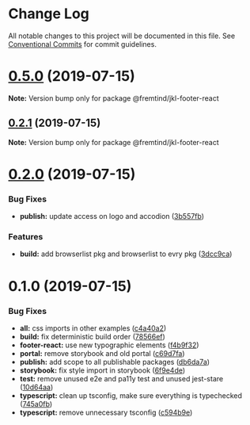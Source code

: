 # Change Log

All notable changes to this project will be documented in this file.
See [Conventional Commits](https://conventionalcommits.org) for commit guidelines.

# [0.5.0](https://github.com/fremtind/jokul/compare/@fremtind/jkl-footer-react@0.2.1...@fremtind/jkl-footer-react@0.5.0) (2019-07-15)

**Note:** Version bump only for package @fremtind/jkl-footer-react





## [0.2.1](https://github.com/fremtind/jokul/compare/@fremtind/jkl-footer-react@0.2.0...@fremtind/jkl-footer-react@0.2.1) (2019-07-15)

**Note:** Version bump only for package @fremtind/jkl-footer-react





# [0.2.0](https://github.com/fremtind/jokul/compare/@fremtind/jkl-footer-react@0.1.0...@fremtind/jkl-footer-react@0.2.0) (2019-07-15)

### Bug Fixes

-   **publish:** update access on logo and accodion ([3b557fb](https://github.com/fremtind/jokul/commit/3b557fb))

### Features

-   **build:** add browserlist pkg and browserlist to evry pkg ([3dcc9ca](https://github.com/fremtind/jokul/commit/3dcc9ca))

# 0.1.0 (2019-07-15)

### Bug Fixes

-   **all:** css imports in other examples ([c4a40a2](https://github.com/fremtind/jokul/commit/c4a40a2))
-   **build:** fix deterministic build order ([78566ef](https://github.com/fremtind/jokul/commit/78566ef))
-   **footer-react:** use new typographic elements ([f4b9f32](https://github.com/fremtind/jokul/commit/f4b9f32))
-   **portal:** remove storybook and old portal ([c69d7fa](https://github.com/fremtind/jokul/commit/c69d7fa))
-   **publish:** add scope to all publishable packages ([db6da7a](https://github.com/fremtind/jokul/commit/db6da7a))
-   **storybook:** fix style import in storybook ([6f9e4de](https://github.com/fremtind/jokul/commit/6f9e4de))
-   **test:** remove unused e2e and pa11y test and unused jest-stare ([10d64aa](https://github.com/fremtind/jokul/commit/10d64aa))
-   **typescript:** clean up tsconfig, make sure everything is typechecked ([745a0fb](https://github.com/fremtind/jokul/commit/745a0fb))
-   **typescript:** remove unnecessary tsconfig ([c594b9e](https://github.com/fremtind/jokul/commit/c594b9e))
